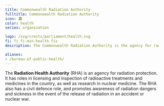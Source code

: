 ```yaml
---
title: Commonwealth Radiation Authority
fulltitle: Commonwealth Radiation Authority
icon: 🏛️
color: health
series: organisation

logo: /svg/crests/parliament/health.svg
fi: fi fi-min-health fis
description: The Commonwealth Radiation Authority is the agency for radiation protection and treatment in Vekllei.

aliases:
- /bureau-of-public-health/
---
```

The <span class="fi fi-min-health fis"></span> **Radiation Health Authority** (RHA) is an agency for radiation protection. It has roles in licensing and inspection of radioactive treatments and medicines in the country, as well as research in nuclear medicine. The RHA also has a civil defence role, and promotes awareness of radiation dangers and sickness in the event of the release of radiation in an accident or nuclear war.